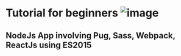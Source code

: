 # Tutorial for beginners ![image](https://travis-ci.org/signingstar/my-printact.svg?branch=master)
##  NodeJs App involving Pug, Sass, Webpack, ReactJs using ES2015
